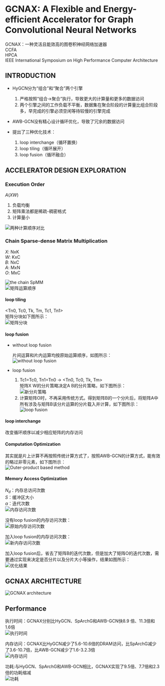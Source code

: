# GCNAX: A Flexible and Energy-efficient Accelerator for Graph Convolutional Neural Networks

GCNAX：一种灵活且能效高的图卷积神经网络加速器  
CCFA  
HPCA  
IEEE International Symposium on High
Performance Computer Architecture  

## INTRODUCTION

- HyGCN分为“组合”和“聚合”两个引擎

  1. 严格按照“组合->聚合”执行，导致更大的计算量和更多的数据访问
  2. 两个引擎之间的工作负载不平衡，数据集在聚合阶段的计算量比组合阶段多，早完成的引擎必须空闲等待较慢的引擎完成

- AWB-GCN没有精心设计循环优化，导致了冗余的数据访问

- 提出了三种优化技术：

  1. loop interchange（循环置换）
  2. loop tiling（循环展开）
  3. loop fusion（循环融合）

## ACCELERATOR DESIGN EXPLORATION

### Execution Order

$A(XW)$

1. 负载均衡
2. 矩阵乘法都是稀疏-稠密格式
3. 计算量小

![两种计算顺序对比](images/The%20number%20of%20operations.png)

### Chain Sparse-dense Matrix Multiplication

$X$: NxK  
$W$: KxC  
$B$: NxC  
$A$: MxN  
$O$: MxC  

![the chain SpMM](images/the%20chain%20SpMM.png)  
![矩阵运算顺序](images/矩阵运算顺序.png)  

#### loop tiling

<Tn0, Tc0, Tk, Tm, Tc1, Tn1>  
矩阵分块如下图所示：  
![矩阵分块](images/矩阵分片.png)  

#### loop fusion

- without loop fusion

  片间运算和片内运算均按原始运算顺序，如图所示：  
  ![without loop fusion](images/without%20loop%20fusion.png)  

- loop fusion
  1. Tc1=Tc0, Tn1=Tn0 -> <Tn0, Tc0, Tk, Tm>  
  矩阵X W的分片策略决定A B的分片策略，如下图所示：  
  ![新分片策略](images/新分片策略.png)  
  2. 计算矩阵O时，不再采用传统方式。得到矩阵B的一个分片后，将矩阵A中所有涉及与矩阵B该分片运算的分片载入并计算，如下图所示：  
  ![loop fusion](images/loop%20fusion.png)  

#### loop interchange

改变循环顺序以减少相应矩阵的内存访问

#### Computation Optimization

其实就是片上计算不再按照传统计算方式了，按照AWB-GCN的计算方式，能有效的略过非零元素，如下图所示：  
![Outer-product based method](images/Outer-product%20based%20method.png)  

#### Memory Access Optimization

$N_{d}$：内存总访问次数  
$S$：缓冲区大小  
$\alpha$：迭代次数  
![内存访问次数](images/内存访问次数.png)  

没有loop fusion的内存访问次数：  
![原始内存访问次数](images/原始内存访问次数.png)  

加入loop fusion的内存访问次数：  
![新内存访问次数](images/新内存访问次数.png)  

加入loop fusion后，省去了矩阵B的迭代次数，但是加大了矩阵O的迭代次数，需要通过实现来决定是否分片以及分片大小等操作，结果如图所示：  
![优化结果](images/优化结果.png)  

## GCNAX ARCHITECTURE

![GCNAX architecture](images/GCNAX%20architecture.png)  

## Performance

执行时间：GCNAX分别比HyGCN、SpArchG和AWB-GCN快8.9 倍、11.3倍和1.6倍  
![执行时间](images/执行时间.png)  

内存访问：GCNAX比HyGCN减少了5.6-10.6倍的DRAM访问，比SpArchG减少了3.6-10.7倍，比AWB-GCN减少了1.6-3.2.3倍  
![内存访问](images/内存访问.png)  

功耗:与HyGCN、SpArchG和AWB-GCN相比，GCNAX实现了9.5倍、7.7倍和2.3倍的功耗缩减  
![功耗](images/功耗.png)  

